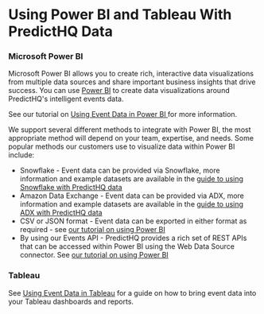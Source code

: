 # Using Power BI and Tableau With PredictHQ Data

### Microsoft Power BI <a href="#microsoft-power-bi" id="microsoft-power-bi"></a>

Microsoft Power BI allows you to create rich, interactive data visualizations from multiple data sources and share important business insights that drive success. You can use [Power BI](https://www.microsoft.com/en-nz/power-platform/products/power-bi/) to create data visualizations around PredictHQ's intelligent events data.

See our tutorial on [Using Event Data in Power BI ](https://app.gitbook.com/s/tNhzHETmXsrWeVBndqqJ/getting-started/guides/tutorials/using-event-data-in-power-bi)for more information.

We support several different methods to integrate with Power BI, the most appropriate method will depend on your team, expertise, and needs. Some popular methods our customers use to visualize data within Power BI include:

* Snowflake - Event data can be provided via Snowflake, more information and example datasets are available in the [guide to using Snowflake with PredictHQ data](https://app.gitbook.com/s/tNhzHETmXsrWeVBndqqJ/integrations/third-party-integrations/snowflake/snowflake-data-science-guide)
* Amazon Data Exchange - Event data can be provided via ADX, more information and example datasets are available in the [guide to using ADX with PredictHQ data](https://app.gitbook.com/s/tNhzHETmXsrWeVBndqqJ/integrations/third-party-integrations/aws-data-exchange)
* CSV or JSON format - Event data can be exported in either format as required - see [our tutorial on using Power BI](https://app.gitbook.com/s/tNhzHETmXsrWeVBndqqJ/getting-started/guides/tutorials/using-event-data-in-power-bi)
* By using our Events API - PredictHQ provides a rich set of REST APIs that can be accessed within Power BI using the Web Data Source connector. See [our tutorial on using Power BI](https://app.gitbook.com/s/tNhzHETmXsrWeVBndqqJ/getting-started/guides/tutorials/using-event-data-in-power-bi)

### Tableau <a href="#tableau" id="tableau"></a>

See [Using Event Data in Tableau](https://app.gitbook.com/s/tNhzHETmXsrWeVBndqqJ/getting-started/guides/tutorials/using-event-data-in-tableau) for a guide on how to bring event data into your Tableau dashboards and reports.
